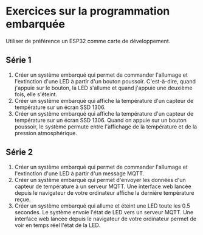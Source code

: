 # Exercices sur la programmation embarquée

Utiliser de préférence un ESP32 comme carte de développement.

## Série 1

1. Créer un système embarqué qui permet de commander l'allumage et l'extinction d'une LED à partir d'un bouton poussoir. C'est-à-dire, quand j'appuie sur le bouton, la LED s'allume et quand j'appuie une deuxième fois, elle s'éteint.
1. Créer un système embarqué qui affiche la température d'un capteur de température sur un écran SSD 1306.
1. Créer un système embarqué qui affiche la température d'un capteur de température sur un écran SSD 1306. Quand on appuie sur un bouton poussoir, le système permute entre l'affichage de la température et de la pression atmosphérique.

## Série 2

1. Créer un système embarqué qui permet de commander l'allumage et l'extinction d'une LED à partir d'un message MQTT.
1. Créer un système embarqué qui permet d'envoyer les données d'un capteur de température à un serveur MQTT. Une interface web lancée depuis le navigateur de votre ordinateur affiche la dernière température reçue.
1. Créer un système embarqué qui allume et éteint une LED toute les 0.5 secondes. Le système envoie l'état de LED vers un serveur MQTT. Une interface web lancée depuis le navigateur de votre ordinateur permet de voir en temps réel l'état de la LED.
